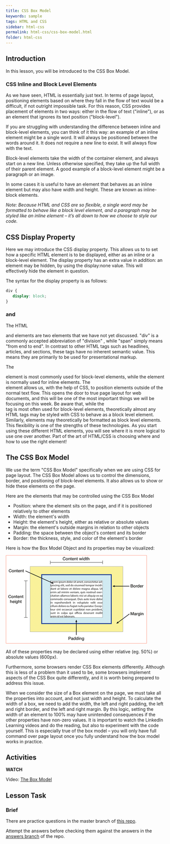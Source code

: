 ```yaml
---
title: CSS Box Model
keywords: sample
tags: HTML and CSS
sidebar: html-css
permalink: html-css/css-box-model.html
folder: html-css
---
```

## Introduction

In this lesson, you will be introduced to the CSS Box Model.

### CSS Inline and Block Level Elements

As we have seen, HTML is essentially just text. In terms of page layout, positioning elements based on where they fall in the flow of text would be a difficult, if not outright impossible task. For this reason, CSS provides placement of elements in two ways: either in the flow of text ("inline"), or as an element that ignores its text position ("block-level").

If you are struggling with understanding the difference between inline and block-level elements, you can think of it this way: an example of an inline element might be a single word. It will always be positioned between the words around it. It does not require a new line to exist. It will always flow with the text.

Block-level elements take the width of the container element, and always start on a new line. Unless otherwise specified, they take up the full width of their parent element. A good example of a block-level element might be a paragraph or an image.

In some cases it is useful to have an element that behaves as an inline element but may also have width and height. These are known as inline-block elements.

_Note: Because HTML and CSS are so flexible, a single word may be formatted to behave like a block level element, and a paragraph may be styled like an inline element – it’s all down to how we choose to style our code._

## CSS Display Property

Here we may introduce the CSS display property. This allows us to to set how a specific HTML element is to be displayed, either as an inline or a block-level element. The display property has an extra value in addition: an element may be hidden, by using the display:none value. This will effectively hide the element in question.

The syntax for the display property is as follows:

```css
div {
   display: block; 
}
```

### <div> and <span>

The HTML <div> and <span> elements are two elements that we have not yet discussed. "div" is a commonly accepted abbreviation of "division" , while "span" simply means "from end to end". In contrast to other HTML tags such as headlines, articles, and sections, these tags have no inherent semantic value. This means they are primarily to be used for presentational markup.

The <div> element is most commonly used for block-level elements, while the <span> element is normally used for inline elements. The <div> element allows us, with the help of CSS, to position elements outside of the normal text flow. This opens the door to true page layout for web documents, and this will be one of the most important things we will be focusing on this week. Be aware that, while the <div> tag is most often used for block-level elements, theoretically almost any HTML tags may be styled with CSS to behave as a block level element. Similarly, <span> elements may theoretically be formatted as block level elements. This flexibility is one of the strengths of these technologies. As you start using these different HTML elements, you will see where it is more logical to use one over another. Part of the art of HTML/CSS is choosing where and how to use the right element!

## The CSS Box Model

We use the term "CSS Box Model" specifically when we are using CSS for page layout. The CSS Box Model allows us to control the dimensions, border, and positioning of block-level elements. It also allows us to show or hide these elements on the page.

Here are the elements that may be controlled using the CSS Box Model
- Position: where the element sits on the page, and if it is positioned relatively to other elements
- Width: the element's width
- Height: the element's height, either as relative or absolute values
- Margin: the element's outside margins in relation to other objects
- Padding: the space between the object's content and its border
- Border: the thickness, style, and color of the element's border

Here is how the Box Model Object and its properties may be visualized:

![CSS Box Model](../../images/htmlcss/2-4-1.png)
 
All of these properties may be declared using either relative (eg. 50%) or absolute values (600px).

Furthermore, some browsers render CSS Box elements differently. Although this is less of a problem than it used to be, some browsers implement aspects of the CSS Box quite differently, and it is worth being prepared to address this issue.

When we consider the size of a Box element on the page, we must take all the properties into account, and not just width and height. To calculate the width of a box, we need to add the width, the left and right padding, the left and right border, and the left and right margin. By this logic, setting the width of an element to 100% may have unintended consequences if the other properties have non-zero values.
It is important to watch the LinkedIn Learning videos and do the reading, but also to experiment with the code yourself. This is especially true of the box model – you will only have full command over page layout once you fully understand how the box model works in practice.

## Activities

**WATCH**

Video: [The Box Model](https://www.linkedin.com/learning/css-essential-training-1/the-box-model?u=43268076)

## Lesson Task

### Brief

There are practice questions in the master branch of [this repo](https://github.com/Noroff-Education/lesson-task-htmlcss-module2-lesson4). 

Attempt the answers before checking them against the answers in the [answers branch](https://github.com/Noroff-Education/lesson-task-htmlcss-module2-lesson4/tree/answers) of the repo.
